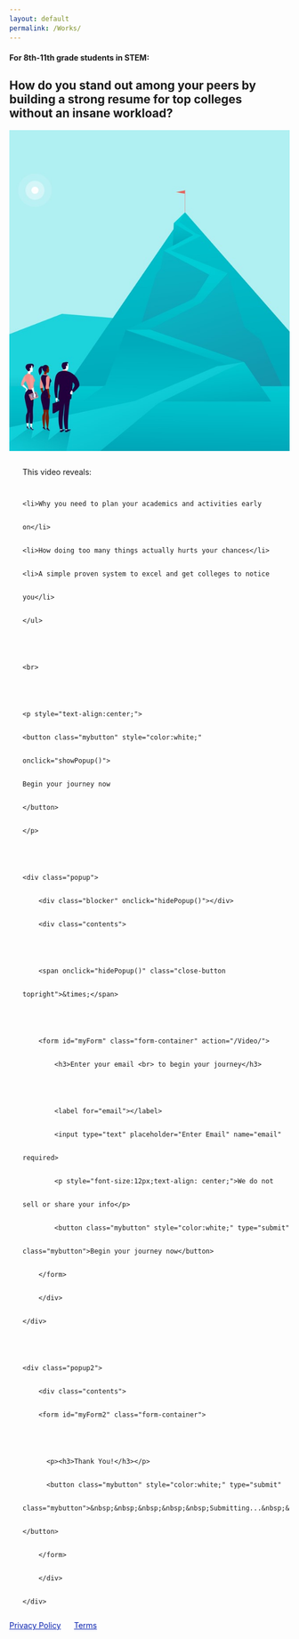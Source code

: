 ```yaml
---
layout: default
permalink: /Works/
---
```

<!-- Works! DO NOT CHANGE:
https://medium.com/@dmccoy/how-to-submit-an-html-form-to-google-sheets-without-google-forms-b833952cc175 -->
<sectionpd>
<h4>For 8th-11th grade students in STEM:</h4>
<h2>How do you stand out among your peers by <br>building a strong resume for top colleges<br> without an insane workload?</h2>

  <img class="sectionpdPicture sectionpdLeft" src="/images/goal.jpg" alt="MountainTop" onclick="showPopup()">
  <div class="sectionpdContent sectionpdRight">
    <ul class="yes" style="line-height: 3;">This video reveals:
    
    <li>Why you need to plan your academics and activities early on</li>
    <li>How doing too many things actually hurts your chances</li>
    <li>A simple proven system to excel and get colleges to notice you</li>
    </ul>

    <br>

    <p style="text-align:center;">
    <button class="mybutton" style="color:white;" onclick="showPopup()">
    Begin your journey now
    </button>
    </p>

    <div class="popup">
        <div class="blocker" onclick="hidePopup()"></div>
        <div class="contents">

        <span onclick="hidePopup()" class="close-button topright">&times;</span>

        <form id="myForm" class="form-container" action="/Video/">
            <h3>Enter your email <br> to begin your journey</h3>

            <label for="email"></label>
            <input type="text" placeholder="Enter Email" name="email" required>
            <p style="font-size:12px;text-align: center;">We do not sell or share your info</p>
            <button class="mybutton" style="color:white;" type="submit" class="mybutton">Begin your journey now</button>
        </form>
        </div>
    </div>

    <div class="popup2">
        <div class="contents">
        <form id="myForm2" class="form-container">

          <p><h3>Thank You!</h3></p>
          <button class="mybutton" style="color:white;" type="submit" class="mybutton">&nbsp;&nbsp;&nbsp;&nbsp;&nbsp;Submitting...&nbsp;&nbsp;&nbsp;&nbsp;&nbsp;</button>
        </form>
        </div>
    </div>

  </div>
</sectionpd>

<script>
const popup = document.querySelector('.popup');
const popup2 = document.querySelector('.popup2');

function showPopup() {
  popup.classList.add('open');
}
function hidePopup() {
  popup.classList.remove('open');
}

function showPopup2() {
  popup2.classList.add('open');
}

var $form = $('form#myForm')
const url = 'https://script.google.com/macros/s/AKfycbxqG2lS_HAa1swJ31Xl3F912tJXzk26s0ASB5pwA2IikNo-ojSIF1hC74n88MUHPiZ8/exec'

$("#myForm").submit (function() { 
  showPopup2();
  $.ajax({
    url: url,
    method: "GET",
    dataType: "json",
    data: $form.serializeJSON(),
    async:false
  });
  
  /* .done(alert("Thank you!\n")); */

  document.getElementById("myForm").reset(); 
});

</script>

<div class="license">
<a href="/privacy" target="_blank" style="color: #0821af;">Privacy Policy</a>
&nbsp;&nbsp;&nbsp;&nbsp;
<a href="/terms" target="_blank" style="color: #0821af;">Terms</a>
<br>
<br>
</div>
